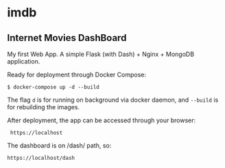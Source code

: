 # imdb
## Internet Movies DashBoard

My first Web App.
A simple Flask (with Dash) + Nginx + MongoDB application.

Ready for deployment through Docker Compose:

```$ docker-compose up -d --build```

The flag ```d``` is for running on background via docker daemon, and ```--build``` is for rebuilding the images.

After deployment, the app can be accessed through your browser:

``` https://localhost```

The dashboard is on /dash/ path, so:

```https://localhost/dash``` 